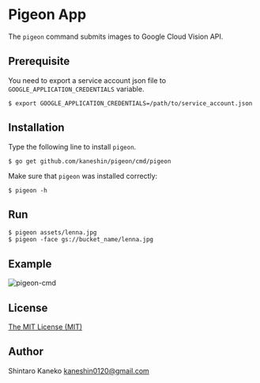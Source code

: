 # Pigeon App

The `pigeon` command submits images to Google Cloud Vision API.

## Prerequisite

You need to export a service account json file to `GOOGLE_APPLICATION_CREDENTIALS` variable.

```
$ export GOOGLE_APPLICATION_CREDENTIALS=/path/to/service_account.json
```


## Installation

Type the following line to install `pigeon`.

```shell
$ go get github.com/kaneshin/pigeon/cmd/pigeon
```

Make sure that `pigeon` was installed correctly:

```shell
$ pigeon -h
```


## Run

```
$ pigeon assets/lenna.jpg
$ pigeon -face gs://bucket_name/lenna.jpg
```

## Example

![pigeon-cmd](https://raw.githubusercontent.com/kaneshin/pigeon/master/assets/pigeon-cmd.gif)


## License

[The MIT License (MIT)](http://kaneshin.mit-license.org/)


## Author

Shintaro Kaneko <kaneshin0120@gmail.com>

